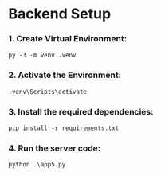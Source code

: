 # Backend Setup

### 1. Create Virtual Environment:

```
py -3 -m venv .venv
```

### 2. Activate the Environment:

```
.venv\Scripts\activate
```

### 3. Install the required dependencies:
```
pip install -r requirements.txt
```

### 4. Run the server code:
```
python .\app5.py
```
